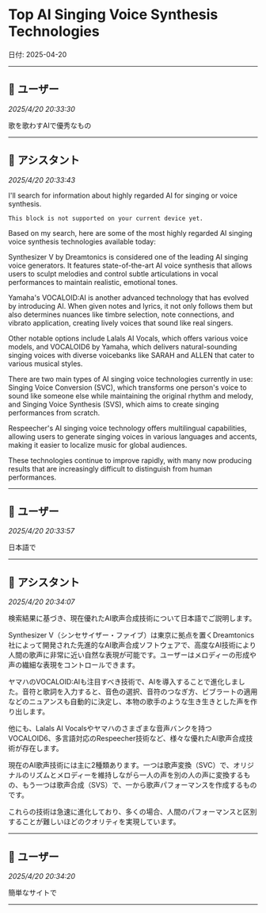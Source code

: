 # Top AI Singing Voice Synthesis Technologies

日付: 2025-04-20

---

## 👤 ユーザー
*2025/4/20 20:33:30*

歌を歌わすAIで優秀なもの

---

## 🤖 アシスタント
*2025/4/20 20:33:43*

I'll search for information about highly regarded AI for singing or voice synthesis.
```
This block is not supported on your current device yet.
```



Based on my search, here are some of the most highly regarded AI singing voice synthesis technologies available today:

Synthesizer V by Dreamtonics is considered one of the leading AI singing voice generators. It features state-of-the-art AI voice synthesis that allows users to sculpt melodies and control subtle articulations in vocal performances to maintain realistic, emotional tones.

Yamaha's VOCALOID:AI is another advanced technology that has evolved by introducing AI. When given notes and lyrics, it not only follows them but also determines nuances like timbre selection, note connections, and vibrato application, creating lively voices that sound like real singers.

Other notable options include Lalals AI Vocals, which offers various voice models, and VOCALOID6 by Yamaha, which delivers natural-sounding singing voices with diverse voicebanks like SARAH and ALLEN that cater to various musical styles.

There are two main types of AI singing voice technologies currently in use: Singing Voice Conversion (SVC), which transforms one person's voice to sound like someone else while maintaining the original rhythm and melody, and Singing Voice Synthesis (SVS), which aims to create singing performances from scratch.

Respeecher's AI singing voice technology offers multilingual capabilities, allowing users to generate singing voices in various languages and accents, making it easier to localize music for global audiences.

These technologies continue to improve rapidly, with many now producing results that are increasingly difficult to distinguish from human performances.

---

## 👤 ユーザー
*2025/4/20 20:33:57*

日本語で

---

## 🤖 アシスタント
*2025/4/20 20:34:07*

検索結果に基づき、現在優れたAI歌声合成技術について日本語でご説明します。

Synthesizer V（シンセサイザー・ファイブ）は東京に拠点を置くDreamtonics社によって開発された先進的なAI歌声合成ソフトウェアで、高度なAI技術により人間の歌声に非常に近い自然な表現が可能です。ユーザーはメロディーの形成や声の繊細な表現をコントロールできます。

ヤマハのVOCALOID:AIも注目すべき技術で、AIを導入することで進化しました。音符と歌詞を入力すると、音色の選択、音符のつなぎ方、ビブラートの適用などのニュアンスも自動的に決定し、本物の歌手のような生き生きとした声を作り出します。

他にも、Lalals AI Vocalsやヤマハのさまざまな音声バンクを持つVOCALOID6、多言語対応のRespeecher技術など、様々な優れたAI歌声合成技術が存在します。

現在のAI歌声技術には主に2種類あります。一つは歌声変換（SVC）で、オリジナルのリズムとメロディーを維持しながら一人の声を別の人の声に変換するもの、もう一つは歌声合成（SVS）で、一から歌声パフォーマンスを作成するものです。

これらの技術は急速に進化しており、多くの場合、人間のパフォーマンスと区別することが難しいほどのクオリティを実現しています。

---

## 👤 ユーザー
*2025/4/20 20:34:20*

簡単なサイトで

---
